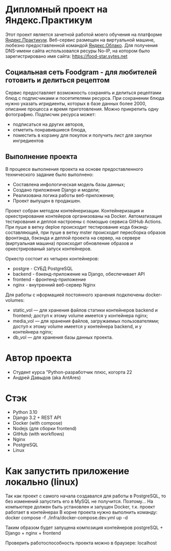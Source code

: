 # Дипломный проект на Яндекс.Практикум

Этот проект является зачетной работой моего обучения на платформе [Яндекс.Практикум](https://practicum.yandex.ru/).
Веб-сервис размещен на виртуальной машине, любезно предоставленной командой [Яндекс.Облако](https://cloud.yandex.ru/).
Для получения DNS-имени сайта использовался ресуры No-IP, на котором было зарегистрировано имя сайта: https://food-star.sytes.net

## Социальная сеть Foodgram - для любителей готовить и делиться рецептом

Сервис предоставляет возможность сохранять и делиться рецептами блюд с подписчиками и посетителями ресурса.
При сохранении блюда нужно указать игридиенты, которых в базе данных более 2000, описание процесса и время приготовления.
Можно прикрепить одну фотографию. 
Подписчик ресурса может:
- подписаться на других авторов,
- отметить понравившиеся блюда,
- поместить в корзину для покупок и получить лист для закупки ингредиентов

## Выполнение проекта

В процеесе выполнения проекта на основе предоставленного технического задание было выполнено:
- Составлена инфологическая модель базы данных; 
- Создано приложение Django и модели;
- Реализована логика работы веб-приложения;
- Проект выпущен в продакшен.

Проект собран методом контейнеризации. Контейнеризация и оркестрирование контейеров организованы на Docker. Автоматизация тестирования и деплоя настроены с помощью сервиса GitHub Actions. При пуше в ветку deploe происходит тестирование кода бэкэнд-составляющей, при пуше в ветку mster происходит пересборка образов фронтэнда, бэкэнда и деплой проекта на сервер, на сервере (виртуальная машина) происходит обновление образов и оркестрированый запуск контейнеров.

Оркестр состоит из четырех контейнеров:
- postgre - СУБД PostgreSQL
- backend - бэкенд-приложение на Django, обеспечивает API
- frontend - фронтенд-приложение
- nginx - внутренний веб-сервер Nginx

Для работы с нформацией постоянного хранения подключены docker-volumes:
- static_vol — для хранения файлов статики контейнеров backend и frontend; доступ к этому volume имеется у контейнера nginx;
- media_vol — для хранения файлов, загружаемых пользователями; доступ к этому volume имеется у контейнера backend, и у контейнера nginx;
- db_vol — для хранения базы данных проекта.


# Автор проекта

- Студент курса "Python-разработчик плюс, когорта 22
- Андрей Давыдов (aka AntAres)

# Стэк

- Python 3.10
- Django 3.2 + REST API
- Docker (with compose)
- Nodejs (для сборки frontend)
- GitHub (with workflows)
- Nginx
- PostgreSQL
- Linux

#  Как запустить приложение локально (linux)
Так как проект с самого начала создавался для работы в PostgreSQL, то без изменений запустить его в MySQL не получится.
Поэтому...
На компьютере должен быть установлен и запущен Docker, т.к. проект работает в контейнерах
В корне проекта нужно выполнить команду: docker compose -f ./infra/docker-compose.dev.yml up -d

Таким образом будет запущена композиция контейнеров postgreSQL + Django + nginx + frontend

Проверить работоспособность проекта можно в браузере: localhost 
